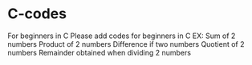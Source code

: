 # C-codes
For beginners in C
Please add codes for beginners in C
EX:
Sum of 2 numbers
Product of 2 numbers
Difference if two numbers
Quotient of 2 numbers
Remainder obtained when dividing 2 numbers
